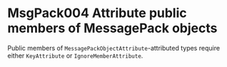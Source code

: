 # MsgPack004 Attribute public members of MessagePack objects

Public members of `MessagePackObjectAttribute`-attributed types require either `KeyAttribute` or `IgnoreMemberAttribute`.
